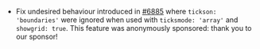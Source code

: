 - Fix undesired behaviour introduced in [#6885](https://github.com/plotly/plotly.js/pull/6885) where `tickson: 'boundaries'` were ignored when used with `ticksmode: 'array'` and `showgrid: true`. This feature was anonymously sponsored: thank you to our sponsor!